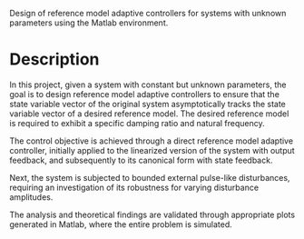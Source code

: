 Design of reference model adaptive controllers for systems with unknown parameters using the Matlab environment.

# Description

In this project, given a system with constant but unknown parameters, the goal is to design reference model adaptive controllers to ensure that the state variable vector of the original system asymptotically tracks the state variable vector of a desired reference model. The desired reference model is required to exhibit a specific damping ratio and natural frequency.

The control objective is achieved through a direct reference model adaptive controller, initially applied to the linearized version of the system with output feedback, and subsequently to its canonical form with state feedback.

Next, the system is subjected to bounded external pulse-like disturbances, requiring an investigation of its robustness for varying disturbance amplitudes.

The analysis and theoretical findings are validated through appropriate plots generated in Matlab, where the entire problem is simulated.
